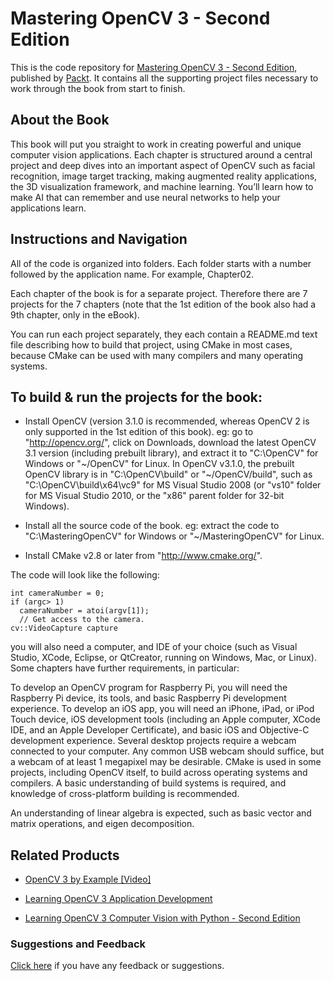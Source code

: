 # Mastering OpenCV 3 - Second Edition
This is the code repository for [Mastering OpenCV 3 - Second Edition](https://www.packtpub.com/application-development/mastering-opencv-3-second-edition?utm_source=github&utm_medium=repository&utm_campaign=9781786467171), published by [Packt](https://www.packtpub.com/?utm_source=github). It contains all the supporting project files necessary to work through the book from start to finish.
## About the Book
This book will put you straight to work in creating powerful and unique computer vision applications. Each chapter is structured around a central project and deep dives into an important aspect of OpenCV such as facial recognition, image target tracking, making augmented reality applications, the 3D visualization framework, and machine learning. You’ll learn how to make AI that can remember and use neural networks to help your applications learn.


## Instructions and Navigation
All of the code is organized into folders. Each folder starts with a number followed by the application name. For example, Chapter02.

Each chapter of the book is for a separate project. Therefore there are 7 projects for the 7 chapters (note that the 1st edition of the book also had a 9th chapter, only in the eBook).

You can run each project separately, they each contain a README.md text file describing how to build that project, using CMake in most cases, because CMake can be used with many compilers and many operating systems.

To build & run the projects for the book:
--------------------------------------------------------------------------------
- Install OpenCV (version 3.1.0 is recommended, whereas OpenCV 2 is only supported in the 1st edition of this book). eg: go to "http://opencv.org/", click on
  Downloads, download the latest OpenCV 3.1 version (including prebuilt library), and extract
  it to "C:\OpenCV" for Windows or "~/OpenCV" for Linux. In OpenCV v3.1.0, the
  prebuilt OpenCV library is in "C:\OpenCV\build" or "~/OpenCV/build", such as
  "C:\OpenCV\build\x64\vc9" for MS Visual Studio 2008 (or "vs10" folder for MS 
  Visual Studio 2010, or the "x86" parent folder for 32-bit Windows).

- Install all the source code of the book. eg: extract the code to
  "C:\MasteringOpenCV" for Windows or "~/MasteringOpenCV" for Linux.
  
- Install CMake v2.8 or later from "http://www.cmake.org/".

The code will look like the following:
```
int cameraNumber = 0;
if (argc> 1)
  cameraNumber = atoi(argv[1]);
  // Get access to the camera.
cv::VideoCapture capture
```

you will also need a computer, and IDE of your choice (such as Visual Studio, XCode, Eclipse, or QtCreator, running on Windows, Mac, or Linux). Some chapters have further requirements, in particular:

To develop an OpenCV program for Raspberry Pi, you will need the Raspberry Pi device, its tools, and basic Raspberry Pi development experience.
To develop an iOS app, you will need an iPhone, iPad, or iPod Touch device, iOS development tools (including an Apple computer, XCode IDE, and an Apple Developer Certificate), and basic iOS and Objective-C development experience.
Several desktop projects require a webcam connected to your computer. Any common USB webcam should suffice, but a webcam of at least 1 megapixel may be desirable.
CMake is used in some projects, including OpenCV itself, to build across operating systems and compilers. A basic understanding of build systems is required, and knowledge of cross-platform building is recommended.

An understanding of linear algebra is expected, such as basic vector and matrix operations, and eigen decomposition.

## Related Products
* [OpenCV 3 by Example [Video]](https://www.packtpub.com/application-development/opencv-3-example-video?utm_source=github&utm_medium=repository&utm_campaign=9781787287259)

* [Learning OpenCV 3 Application Development](https://www.packtpub.com/application-development/learning-opencv-3-application-development?utm_source=github&utm_medium=repository&utm_campaign=9781784391454)

* [Learning OpenCV 3 Computer Vision with Python - Second Edition](https://www.packtpub.com/application-development/learning-opencv-3-computer-vision-python-second-edition?utm_source=github&utm_medium=repository&utm_campaign=9781785283840)

### Suggestions and Feedback
[Click here](https://docs.google.com/forms/d/e/1FAIpQLSe5qwunkGf6PUvzPirPDtuy1Du5Rlzew23UBp2S-P3wB-GcwQ/viewform) if you have any feedback or suggestions.
